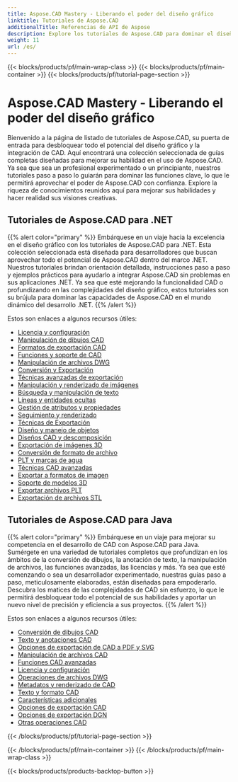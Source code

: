 ```yaml
---
title: Aspose.CAD Mastery - Liberando el poder del diseño gráfico
linktitle: Tutoriales de Aspose.CAD
additionalTitle: Referencias de API de Aspose
description: Explore los tutoriales de Aspose.CAD para dominar el diseño gráfico. Mejore sus habilidades con guías paso a paso sobre la integración de CAD y libere su potencial creativo.
weight: 11
url: /es/
---
```


{{< blocks/products/pf/main-wrap-class >}}
{{< blocks/products/pf/main-container >}}
{{< blocks/products/pf/tutorial-page-section >}}

# Aspose.CAD Mastery - Liberando el poder del diseño gráfico


Bienvenido a la página de listado de tutoriales de Aspose.CAD, su puerta de entrada para desbloquear todo el potencial del diseño gráfico y la integración de CAD. Aquí encontrará una colección seleccionada de guías completas diseñadas para mejorar su habilidad en el uso de Aspose.CAD. Ya sea que sea un profesional experimentado o un principiante, nuestros tutoriales paso a paso lo guiarán para dominar las funciones clave, lo que le permitirá aprovechar el poder de Aspose.CAD con confianza. Explore la riqueza de conocimientos reunidos aquí para mejorar sus habilidades y hacer realidad sus visiones creativas.

## Tutoriales de Aspose.CAD para .NET
{{% alert color="primary" %}}
Embárquese en un viaje hacia la excelencia en el diseño gráfico con los tutoriales de Aspose.CAD para .NET. Esta colección seleccionada está diseñada para desarrolladores que buscan aprovechar todo el potencial de Aspose.CAD dentro del marco .NET. Nuestros tutoriales brindan orientación detallada, instrucciones paso a paso y ejemplos prácticos para ayudarlo a integrar Aspose.CAD sin problemas en sus aplicaciones .NET. Ya sea que esté mejorando la funcionalidad CAD o profundizando en las complejidades del diseño gráfico, estos tutoriales son su brújula para dominar las capacidades de Aspose.CAD en el mundo dinámico del desarrollo .NET.
{{% /alert %}}

Estos son enlaces a algunos recursos útiles:
 
- [Licencia y configuración](./net/licensing-and-configuration/)
- [Manipulación de dibujos CAD](./net/cad-drawing-manipulation/)
- [Formatos de exportación CAD](./net/cad-export-formats/)
- [Funciones y soporte de CAD](./net/cad-features-and-support/)
- [Manipulación de archivos DWG](./net/dwg-file-manipulation/)
- [Conversión y Exportación](./net/conversion-and-export/)
- [Técnicas avanzadas de exportación](./net/advanced-export-techniques/)
- [Manipulación y renderizado de imágenes](./net/image-manipulation-and-rendering/)
- [Búsqueda y manipulación de texto](./net/text-search-and-manipulation/)
- [Líneas y entidades ocultas](./net/hidden-lines-and-entities/)
- [Gestión de atributos y propiedades](./net/attribute-and-property-management/)
- [Seguimiento y renderizado](./net/tracking-and-rendering/)
- [Técnicas de Exportación](./net/export-techniques/)
- [Diseño y manejo de objetos](./net/layout-and-object-handling/)
- [Diseños CAD y descomposición](./net/cad-layouts-and-decomposition/)
- [Exportación de imágenes 3D](./net/3d-image-export/)
- [Conversión de formato de archivo](./net/file-format-conversion/)
- [PLT y marcas de agua](./net/plt-and-watermarking/)
- [Técnicas CAD avanzadas](./net/advanced-cad-techniques/)
- [Exportar a formatos de imagen](./net/exporting-to-image-formats/)
- [Soporte de modelos 3D](./net/3d-model-support/)
- [Exportar archivos PLT](./net/exporting-plt-files/)
- [Exportación de archivos STL](./net/stl-file-export/)


## Tutoriales de Aspose.CAD para Java
{{% alert color="primary" %}}
Embárquese en un viaje para mejorar su competencia en el desarrollo de CAD con Aspose.CAD para Java. Sumérgete en una variedad de tutoriales completos que profundizan en los ámbitos de la conversión de dibujos, la anotación de texto, la manipulación de archivos, las funciones avanzadas, las licencias y más. Ya sea que esté comenzando o sea un desarrollador experimentado, nuestras guías paso a paso, meticulosamente elaboradas, están diseñadas para empoderarlo. Descubra los matices de las complejidades de CAD sin esfuerzo, lo que le permitirá desbloquear todo el potencial de sus habilidades y aportar un nuevo nivel de precisión y eficiencia a sus proyectos.
{{% /alert %}}

Estos son enlaces a algunos recursos útiles:
 
- [Conversión de dibujos CAD](./java/cad-drawing-conversion/)
- [Texto y anotaciones CAD](./java/cad-text-and-annotation/)
- [Opciones de exportación de CAD a PDF y SVG](./java/cad-to-pdf-and-svg-export-options/)
- [Manipulación de archivos CAD](./java/cad-file-manipulation/)
- [Funciones CAD avanzadas](./java/advanced-cad-features/)
- [Licencia y configuración](./java/licensing-and-configuration/)
- [Operaciones de archivos DWG](./java/dwg-file-operations/)
- [Metadatos y renderizado de CAD](./java/cad-meta-data-and-rendering/)
- [Texto y formato CAD](./java/cad-text-and-formatting/)
- [Características adicionales](./java/additional-features/)
- [Opciones de exportación CAD](./java/cad-export-options/)
- [Opciones de exportación DGN](./java/dgn-export-options/)
- [Otras operaciones CAD](./java/other-cad-operations/)




{{< /blocks/products/pf/tutorial-page-section >}}

{{< /blocks/products/pf/main-container >}}
{{< /blocks/products/pf/main-wrap-class >}}

{{< blocks/products/products-backtop-button >}}
